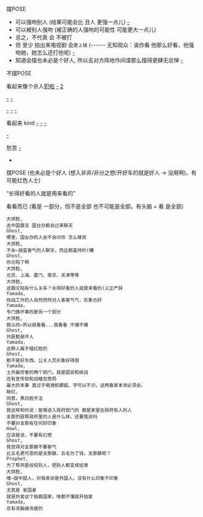 
摆POSE
- 可以强吻别人 (结果可能会比 丑人 更强一点儿) [-](https://twitter.com/ezriiaa/status/874808503583596544)
- 可以被别人强吻 (被正确的人强吻的可能性 可能更大一点儿)
- 总之，不代表 会 不被打
- 但 至少 拍出来电视剧 会`更上镜` (------ 无知观众：诶你看 他那么好看，他强吻她，她怎么还打他呢) [-](https://github.com/7900ms/000nottheater_deserted_systemlibrary/blob/master/supplementary/week-更上镜.md)
- 知道会摆也未必是个好人, 所以去对方阵地作间谍那么摆得更肆无忌惮 [-](https://github.com/7900ms/000nottheater_deserted_systemlibrary/blob/master/did/dido/2.md#红色人士也会摆POSE)

不摆POSE

看起来像个杀人[犯](https://twitter.com/fox6now/status/873373376676548613)[啦](https://twitter.com/LostAtHogwarts/status/874037185774616576) [-](https://twitter.com/fox6now/status/874175723828916225) [2](https://twitter.com/fox6now/status/874100652892409857)

[-](https://twitter.com/fox6now/status/874086971009892352)
[-](https://twitter.com/jcsachs/status/874080269661347840)

[-](https://twitter.com/fox6now/status/873835966997422080)
[-](https://twitter.com/fox6now/status/873768032660750337)
[-](https://twitter.com/fox6now/status/873641640975585280)

看起来 kind
[-](https://twitter.com/fox6now/status/874019383378661376)
[-](https://twitter.com/angelicaduria/status/873885075141775360)
[-](https://twitter.com/angelicaduria/status/873874755547537408)

[-](https://twitter.com/fox6now/status/873734606427697152)

愁苦
[-](https://twitter.com/fox6now/status/873473580612419584)

-

摆POSE (也未必是个好人 (想入非非/非分之想/开好车的就是好人 -> 没用啊)。有可能红色人士)

“长得好看的人就是用来看的”

看看而已 (看是 一部分，但不是全部 也不可能是全部。有头脑 + 看 是全部)

```
大饼脸,
去中国展览 国台办都会过来聊天
Ghost,
哪里，国台办的人会不会问你 怎么移民
大饼脸,
不会~就蛮客气的人聊天，而且都蛮帅的(糟
Ghost,
你沦陷了啊
大饼脸,
北京、上海、厦门、南京、天津等等
大饼脸,
这跟沦陷有什么关系？长得好看的人就是来看的(义正严辞
Yamada,
统战工作的人自然而然对人客客气气，形象也好
Yamada,
专门做坏事的是另一个部分
大饼脸,
我认同~所以就看看...我看看 不摸不摸
Ghost,
共匪都是坏人
Yamada,
这群人属于唱红脸的
Ghost,
都不是好东西，公关人员形象好得很
Yamada,
土共最厉害的两个部门，就是国安和统战
还有宣传部和战略忽悠局
最大的本事 莫过于喝酒和嫖娼，字可以不识，这两看家本领必须会。
晓红,
同意，黑白脸手法
Ghost,
我这样和你说：能够进入政府部门的 都是家里在政府有人的人
支那的匪帮政府里的人是什么样，还要我说吗
不要对支那有任何好印象
Howl,
应该是说，不要有幻想
Ghost,
我觉得对支那豚不要客气
比五毛更可恶的是支那豚，五毛为了钱，支那豚呢？
Prophet,
为了帮共匪奴役别人，把别人都变成奴隶
大饼脸,
噗~就中国人，对我来说是外国人。没有什么印象不印象
Ghost,
尤其是 爱国者
就是热爱这个独裁国家。啥都不懂就开始爱
Yamada,
总有洗脑被洗傻的
```




